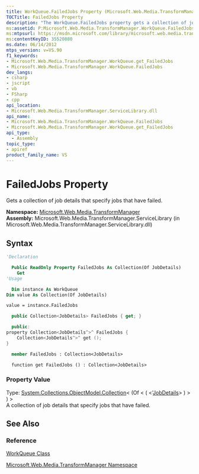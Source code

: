```yaml
---
title: WorkQueue.FailedJobs Property (Microsoft.Web.Media.TransformManager)
TOCTitle: FailedJobs Property
description: "The WorkQueue.FailedJobs property gets a collection of job details that specify jobs that have failed."
ms:assetid: P:Microsoft.Web.Media.TransformManager.WorkQueue.FailedJobs
ms:mtpsurl: https://msdn.microsoft.com/library/microsoft.web.media.transformmanager.workqueue.failedjobs(v=VS.90)
ms:contentKeyID: 35520880
ms.date: 06/14/2012
mtps_version: v=VS.90
f1_keywords:
- Microsoft.Web.Media.TransformManager.WorkQueue.get_FailedJobs
- Microsoft.Web.Media.TransformManager.WorkQueue.FailedJobs
dev_langs:
- csharp
- jscript
- vb
- FSharp
- cpp
api_location:
- Microsoft.Web.Media.TransformManager.ServiceLibrary.dll
api_name:
- Microsoft.Web.Media.TransformManager.WorkQueue.FailedJobs
- Microsoft.Web.Media.TransformManager.WorkQueue.get_FailedJobs
api_type:
  - Assembly
topic_type:
- apiref
product_family_name: VS
---
```


# FailedJobs Property

Gets a collection of job details that specify jobs that have failed.

**Namespace:**  [Microsoft.Web.Media.TransformManager](microsoft-web-media-transformmanager-namespace.md)  
**Assembly:**  Microsoft.Web.Media.TransformManager.ServiceLibrary (in Microsoft.Web.Media.TransformManager.ServiceLibrary.dll)

## Syntax

```vb
'Declaration

  Public ReadOnly Property FailedJobs As Collection(Of JobDetails)
    Get
'Usage

  Dim instance As WorkQueue
Dim value As Collection(Of JobDetails)

value = instance.FailedJobs
```

```csharp
  public Collection<JobDetails> FailedJobs { get; }
```

```cpp
  public:
property Collection<JobDetails^>^ FailedJobs {
    Collection<JobDetails^>^ get ();
}
```

``` fsharp
  member FailedJobs : Collection<JobDetails>
```

```jscript
  function get FailedJobs () : Collection<JobDetails>
```

### Property Value

Type: [System.Collections.ObjectModel.Collection](https://msdn.microsoft.com/library/ms132397)\< (Of \< ( \<'[JobDetails](jobdetails-class-microsoft-web-media-transformmanager.md)\> ) \> ) \>  
A collection of job details that specify jobs that have failed.  

## See Also

### Reference

[WorkQueue Class](workqueue-class-microsoft-web-media-transformmanager.md)

[Microsoft.Web.Media.TransformManager Namespace](microsoft-web-media-transformmanager-namespace.md)
